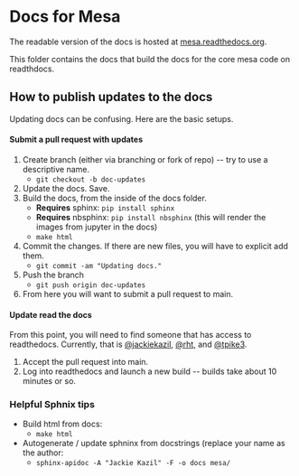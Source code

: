 # Docs for Mesa

The readable version of the docs is hosted at [mesa.readthedocs.org](http://mesa.readthedocs.org/).

This folder contains the docs that build the docs for the core mesa code on readthdocs.

## How to publish updates to the docs

Updating docs can be confusing. Here are the basic setups.

#### Submit a pull request with updates
1. Create branch (either via branching or fork of repo) -- try to use a descriptive name.
    * `git checkout -b doc-updates`
1. Update the docs. Save.
1. Build the docs, from the inside of the docs folder.
    * **Requires** sphinx: `pip install sphinx`
    * **Requires** nbsphinx: `pip install nbsphinx` (this will render the images from jupyter in the docs)
    * `make html`
1. Commit the changes. If there are new files, you will have to explicit add them.
    * `git commit -am "Updating docs."`
1. Push the branch
    * `git push origin doc-updates`
1. From here you will want to submit a pull request to main.

#### Update read the docs

From this point, you will need to find someone that has access to readthedocs. Currently, that is [@jackiekazil](https://github.com/jackiekazil), [@rht](https://github.com/rht), and [@tpike3](https://github.com/dmasad).

1. Accept the pull request into main.
1. Log into readthedocs and launch a new build -- builds take about 10 minutes or so.

### Helpful Sphnix tips
* Build html from docs:
  * `make html`
* Autogenerate / update sphninx from docstrings (replace your name as the author:
  * `sphinx-apidoc -A "Jackie Kazil" -F -o docs mesa/`
